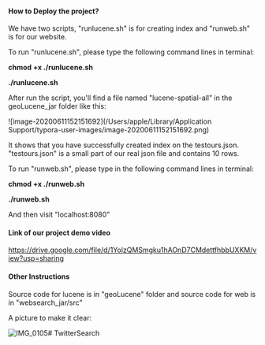 #### How to Deploy the project?

We have two scripts, "runlucene.sh" is for creating index and "runweb.sh" is for our website.

To run "runlucene.sh", please type the following command lines in terminal:

**chmod +x ./runlucene.sh**

**./runlucene.sh**

After run the script, you'll find a file named "lucene-spatial-all" in the geoLucene_jar folder like this:

![image-20200611152151692](/Users/apple/Library/Application Support/typora-user-images/image-20200611152151692.png)

It shows that you have successfully created index on the testours.json. "testours.json" is a small part of our real json file and contains 10 rows.



To run "runweb.sh", please type in the following command lines in terminal:

**chmod +x ./runweb.sh**

**./runweb.sh**

And then visit "localhost:8080"



#### Link of our project demo video

https://drive.google.com/file/d/1YolzQMSmgku1hAOnD7CMdettfhbbUXKM/view?usp=sharing



#### Other Instructions

Source code for lucene is in "geoLucene" folder and source code for web is in "websearch_jar/src"

A picture to make it clear:

![IMG_0105](/Users/apple/Downloads/IMG_0105.jpg)# TwitterSearch
